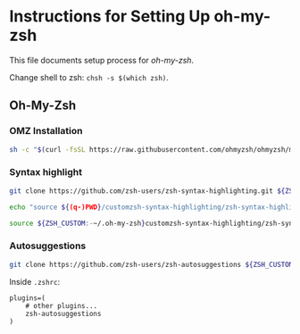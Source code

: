 # Instructions for Setting Up oh-my-zsh

This file documents setup process for _oh-my-zsh_.

Change shell to zsh: `chsh -s $(which zsh)`.

## Oh-My-Zsh

### OMZ Installation

```bash
sh -c "$(curl -fsSL https://raw.githubusercontent.com/ohmyzsh/ohmyzsh/master/tools/install.sh)"
```

### Syntax highlight

```bash
git clone https://github.com/zsh-users/zsh-syntax-highlighting.git ${ZSH_CUSTOM:-~/.oh-my-zsh}customzsh-syntax-highlighting
```

```bash
echo "source ${(q-)PWD}/customzsh-syntax-highlighting/zsh-syntax-highlighting.zsh" >> ${ZDOTDIR:-$HOME}/.zshrc
```

```bash
source ${ZSH_CUSTOM:-~/.oh-my-zsh}customzsh-syntax-highlighting/zsh-syntax-highlighting.zsh
```

### Autosuggestions

```bash
git clone https://github.com/zsh-users/zsh-autosuggestions ${ZSH_CUSTOM:-~/.oh-my-zsh/custom}/plugins/zsh-autosuggestions
```

Inside `.zshrc`:

```.zshrc
plugins=(
    # other plugins...
    zsh-autosuggestions
)
```
